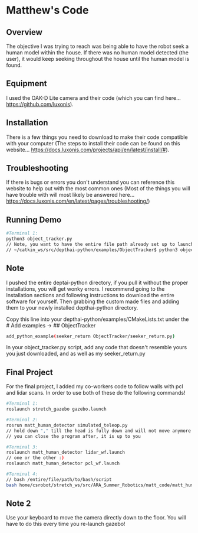 # Matthew's Code
## Overview
The objective I was trying to reach was being able to have the robot seek a human model within the house. If there was no human model detected (the user), it would keep seeking throughout the house until the human model is found.

## Equipment
I used the OAK-D Lite camera and their code (which you can find here... https://github.com/luxonis).

## Installation
There is a few things you need to download to make their code compatible with your computer (The steps to install their code can be found on this website... https://docs.luxonis.com/projects/api/en/latest/install/#).

## Troubleshooting
If there is bugs or errors you don't understand you can reference this website to help out with the most common ones (Most of the things you will have trouble with will most likely be answered here... https://docs.luxonis.com/en/latest/pages/troubleshooting/)

## Running Demo
```bash
#Terminal 1:
python3 object_tracker.py
// Note, you want to have the entire file path already set up to launch
// ~/catkin_ws/src/depthai-python/examples/ObjectTracker$ python3 object_tracker.py
```
## Note
I pushed the entire deptai-python directory, if you pull it without the proper installations, you will get wonky errors. I recommend going to the Installation sections and following instructions to download the entire software for yourself. Then grabbing the custom made files and adding them to your newly installed depthai-python directory. 

Copy this line into your depthai-python/examples/CMakeLists.txt under the # Add examples -> ## ObjectTracker

```bash
add_python_example(seeker_return ObjectTracker/seeker_return.py)
```

In your object_tracker.py script, add any code that doesn't resemble yours you just downloaded, and as well as my seeker_return.py

## Final Project
For the final project, I added my co-workers code to follow walls with pcl and lidar scans. In order to use both of these do the following commands!

```bash
#Terminal 1:
roslaunch stretch_gazebo gazebo.launch

#Terminal 2:
rosrun matt_human_detector simulated_teleop.py
// hold down "," till the head is fully down and will not move anymore
// you can close the program after, it is up to you

#Terminal 3:
roslaunch matt_human_detector lidar_wf.launch
// one or the other :)
roslaunch matt_human_detector pcl_wf.launch

#Terminal 4:
// bash /entire/file/path/to/bash/script
bash home/csrobot/stretch_ws/src/ARA_Summer_Robotics/matt_code/matt_human_detector/sh communicator.sh
```

## Note 2
Use your keyboard to move the camera directly down to the floor.
You will have to do this every time you re-launch gazebo!
